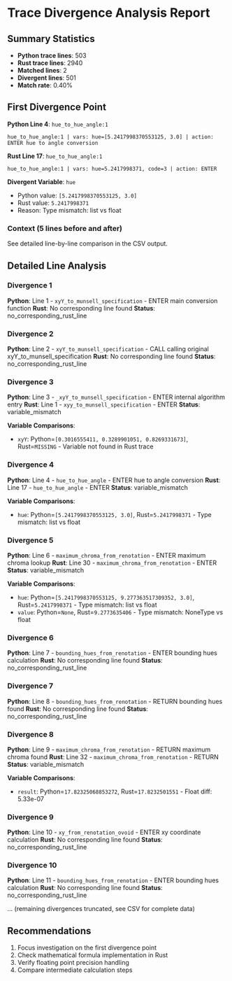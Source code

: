 # Trace Divergence Analysis Report

## Summary Statistics

- **Python trace lines**: 503
- **Rust trace lines**: 2940
- **Matched lines**: 2
- **Divergent lines**: 501
- **Match rate**: 0.40%

## First Divergence Point

**Python Line 4**: `hue_to_hue_angle:1`
```
hue_to_hue_angle:1 | vars: hue=[5.2417998370553125, 3.0] | action: ENTER hue to angle conversion
```

**Rust Line 17**: `hue_to_hue_angle:1`
```
hue_to_hue_angle:1 | vars: hue=5.2417998371, code=3 | action: ENTER 
```

**Divergent Variable**: `hue`
- Python value: `[5.2417998370553125, 3.0]`
- Rust value: `5.2417998371`
- Reason: Type mismatch: list vs float

### Context (5 lines before and after)

See detailed line-by-line comparison in the CSV output.

## Detailed Line Analysis

### Divergence 1

**Python**: Line 1 - `xyY_to_munsell_specification` - ENTER main conversion function
**Rust**: No corresponding line found
**Status**: no_corresponding_rust_line


### Divergence 2

**Python**: Line 2 - `xyY_to_munsell_specification` - CALL calling original xyY_to_munsell_specification
**Rust**: No corresponding line found
**Status**: no_corresponding_rust_line


### Divergence 3

**Python**: Line 3 - `_xyY_to_munsell_specification` - ENTER internal algorithm entry
**Rust**: Line 1 - `xyy_to_munsell_specification` - ENTER 
**Status**: variable_mismatch

**Variable Comparisons**:
- `xyY`: Python=`[0.3016555411, 0.3289901051, 0.8269331673]`, Rust=`MISSING` - Variable not found in Rust trace

### Divergence 4

**Python**: Line 4 - `hue_to_hue_angle` - ENTER hue to angle conversion
**Rust**: Line 17 - `hue_to_hue_angle` - ENTER 
**Status**: variable_mismatch

**Variable Comparisons**:
- `hue`: Python=`[5.2417998370553125, 3.0]`, Rust=`5.2417998371` - Type mismatch: list vs float

### Divergence 5

**Python**: Line 6 - `maximum_chroma_from_renotation` - ENTER maximum chroma lookup
**Rust**: Line 30 - `maximum_chroma_from_renotation` - ENTER 
**Status**: variable_mismatch

**Variable Comparisons**:
- `hue`: Python=`[5.2417998370553125, 9.277363517309352, 3.0]`, Rust=`5.2417998371` - Type mismatch: list vs float
- `value`: Python=`None`, Rust=`9.2773635406` - Type mismatch: NoneType vs float

### Divergence 6

**Python**: Line 7 - `bounding_hues_from_renotation` - ENTER bounding hues calculation
**Rust**: No corresponding line found
**Status**: no_corresponding_rust_line


### Divergence 7

**Python**: Line 8 - `bounding_hues_from_renotation` - RETURN bounding hues found
**Rust**: No corresponding line found
**Status**: no_corresponding_rust_line


### Divergence 8

**Python**: Line 9 - `maximum_chroma_from_renotation` - RETURN maximum chroma found
**Rust**: Line 32 - `maximum_chroma_from_renotation` - RETURN 
**Status**: variable_mismatch

**Variable Comparisons**:
- `result`: Python=`17.82325068853272`, Rust=`17.8232501551` - Float diff: 5.33e-07

### Divergence 9

**Python**: Line 10 - `xy_from_renotation_ovoid` - ENTER xy coordinate calculation
**Rust**: No corresponding line found
**Status**: no_corresponding_rust_line


### Divergence 10

**Python**: Line 11 - `bounding_hues_from_renotation` - ENTER bounding hues calculation
**Rust**: No corresponding line found
**Status**: no_corresponding_rust_line


... (remaining divergences truncated, see CSV for complete data)

## Recommendations

1. Focus investigation on the first divergence point
2. Check mathematical formula implementation in Rust
3. Verify floating point precision handling
4. Compare intermediate calculation steps
